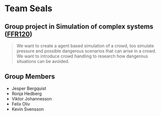 
# Team Seals

## Group project in Simulation of complex systems ([FFR120](https://chalmers.instructure.com/courses/21076 ))

>  We want to create a agent based simulation of a crowd, too simulate pressure and possible dangerous scenarios that can arise in a crowd. We want to introduce crowd handling to research how dangerous situations can be avoided.

## Group Members

* Jesper Bergquist
* Ronja Hedberg
* Viktor Johannesson
* Felix Oliv
* Kevin Svensson

